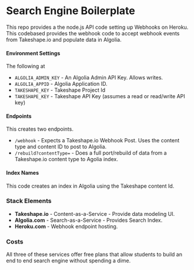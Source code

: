 # Search Engine Boilerplate
This repo provides a the node.js API code setting up Webhooks on Heroku. This codebased provides the webhook code to accept webhook events from Takeshape.io and populate data in Algolia.

#### Environment Settings
The following at
- `ALGOLIA_ADMIN_KEY` - An Algolia Admin API Key. Allows writes.
- `ALGOLIA_APPID` - Algolia Application ID.
- `TAKESHAPE_KEY` - Takeshape Project Id
- `TAKESHAPE_KEY` - Takeshape API Key (assumes a read or read/write API key)

#### Endpoints
This creates two endpoints.

- `/webhook` - Expects a Takeshape.io Webhook Post. Uses the content type and content ID to post to Algolia.
- `/rebuild?contentType=` - Does a full port/rebuild of data from a Takeshape.io content type to Agolia index.

#### Index Names
This code creates an index in Algolia using the Takeshape content Id.

### Stack Elements
- __Takeshape.io__ - Content-as-a-Service - Provide data modeling UI.
- __Algolia.com__ - Search-as-a-Service - Provides Search Index.
- __Heroku.com__ - Webhook endpoint hosting.

### Costs
All three of these services offer free plans that allow students to build an end to end search engine without spending a dime.
